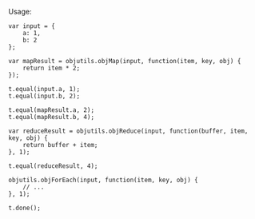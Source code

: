 Usage:

	var input = {
		a: 1,
		b: 2
	};

	var mapResult = objutils.objMap(input, function(item, key, obj) {
		return item * 2;
	});

	t.equal(input.a, 1);
	t.equal(input.b, 2);

	t.equal(mapResult.a, 2);
	t.equal(mapResult.b, 4);

	var reduceResult = objutils.objReduce(input, function(buffer, item, key, obj) {
		return buffer + item;
	}, 1);

	t.equal(reduceResult, 4);

	objutils.objForEach(input, function(item, key, obj) {
		// ...
	}, 1);

	t.done();


